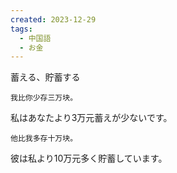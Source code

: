 ```yaml
---
created: 2023-12-29
tags:
  - 中国語
  - お金
---
```

蓄える、貯蓄する
```zh-cn
我比你少存三万块。
```
私はあなたより3万元蓄えが少ないです。
```zh-cn
他比我多存十万块。
```
彼は私より10万元多く貯蓄しています。
